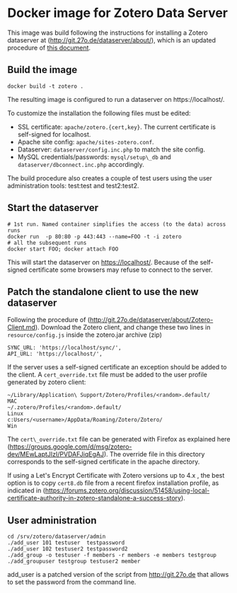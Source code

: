 # Docker image for Zotero Data Server

This image was build following the instructions for installing a Zotero dataserver at (http://git.27o.de/dataserver/about/), which is an updated procedure of [this document](https://github.com/Panzerkampfwagen/dataserver/blob/master/misc/Zotero_Data_Server_Installation_Debian.pdf).


## Build the image

    docker build -t zotero .

The resulting image is configured to run a dataserver on https://localhost/.

To customize the installation the following files must be edited:
* SSL certificate: `apache/zotero.{cert,key}`. The current certificate is self-signed for localhost.
* Apache site config: `apache/sites-zotero.conf`. 
* Dataserver: `dataserver/config.inc.php` to match the site config.
* MySQL credentials/passwords: `mysql/setup\_db` and `dataserver/dbconnect.inc.php` accordingly.

The build procedure also creates a couple of test users using the user administration tools: test:test and test2:test2.


## Start the dataserver

    # 1st run. Named container simplifies the access (to the data) across runs
    docker run  -p 80:80 -p 443:443 --name=FOO -t -i zotero 
    # all the subsequent runs
    docker start FOO; docker attach FOO

This will start the dataserver on [https://localhost/](https://localhost/sync/login?version=9&username=test&password=test). Because of the self-signed certificate some browsers may refuse to connect to the server.


## Patch the standalone client to use the new dataserver

Following the procedure of (http://git.27o.de/dataserver/about/Zotero-Client.md).
Download the Zotero client, and change these two lines in `resource/config.js` inside the zotero.jar archive (zip)

    SYNC_URL: 'https://localhost/sync/',
    API_URL: 'https://localhost/',

If the server uses a self-signed certificate an exception should be added to the client. A `cert_override.txt` file must be added to the user profile generated by zotero client:

    ~/Library/Application\ Support/Zotero/Profiles/<random>.default/      MAC
    ~/.zotero/Profiles/<random>.default/                                  Linux
    c:Users/<username>/AppData/Roaming/Zotero/Zotero/                     Win

The `cert\_override.txt` file can be generated with Firefox as explained here (https://groups.google.com/d/msg/zotero-dev/MEwLaptJIzI/PVDAFJiqEgAJ). The override file in this directory corresponds to the self-signed certificate in the apache directory.

If using a Let's Encrypt Certificate with Zotero versions up to 4.x , the best option is to copy `cert8.db` file from a recent firefox installation profile, as indicated in (https://forums.zotero.org/discussion/51458/using-local-certificate-authority-in-zotero-standalone-a-success-story).

## User administration

    cd /srv/zotero/dataserver/admin 
    ./add_user 101 testuser  testpassword
    ./add_user 102 testuser2 testpassword2
    ./add_group -o testuser -f members -r members -e members testgroup 
    ./add_groupuser testgroup testuser2 member 

add\_user is a patched version of the script from http://git.27o.de that allows to set the password from the command line.


